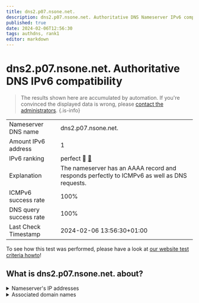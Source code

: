 ```yaml
---
title: dns2.p07.nsone.net.
description: dns2.p07.nsone.net. Authoritative DNS Nameserver IPv6 compatibility
published: true
date: 2024-02-06T12:56:30
tags: authdns, rank1
editor: markdown
---
```


# dns2.p07.nsone.net. Authoritative DNS IPv6 compatibility

> The results shown here are accumulated by automation. If you're convinced the displayed data is wrong, please [contact the administrators](/howto/chat). 
{.is-info}




|   |   |
| - | - |
| Nameserver DNS name | dns2.p07.nsone.net.
| Amount IPv6 address | 1
| IPv6 ranking | perfect :1st_place_medal: [🔗](/howto/ranking) |
| Explanation | The nameserver has an AAAA record and responds perfectly to ICMPv6 as well as DNS requests. |
| ICMPv6 success rate | 100%|
| DNS query success rate | 100% |
| Last Check Timestamp | 2024-02-06 13:56:30+01:00 |

To see how this test was performed, please have a look at [our website test criteria howto](/howto/testcriteria/authdns)!


## What is dns2.p07.nsone.net. about?




<details>
<summary>Nameserver's IP addresses</summary>

2a00:edc0:6259:7:7::2

</details>



<details>
<summary>Associated domain names</summary>

spotify.com

</details>
